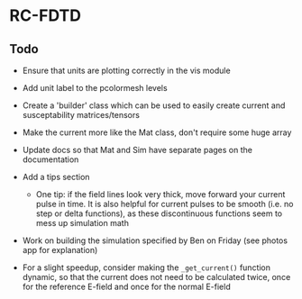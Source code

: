 RC-FDTD
=======

Todo
----
* Ensure that units are plotting correctly in the vis module
* Add unit label to the pcolormesh levels
* Create a 'builder' class which can be used to easily create current and susceptability matrices/tensors
* Make the current more like the Mat class, don't require some huge array
* Update docs so that Mat and Sim have separate pages on the documentation
* Add a tips section
    * One tip: if the field lines look very thick, move forward your current pulse in time. It is also helpful for current pulses to be smooth (i.e. no step or delta functions), as these discontinuous functions seem to mess up simulation math
* Work on building the simulation specified by Ben on Friday (see photos app for explanation)

* For a slight speedup, consider making the `_get_current()` function dynamic, so that the current does not need to be calculated twice, once for the reference E-field and once for the normal E-field